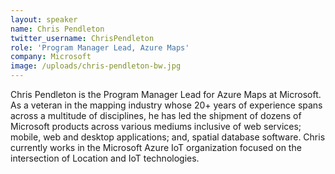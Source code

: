 ```yaml
---
layout: speaker
name: Chris Pendleton
twitter_username: ChrisPendleton
role: 'Program Manager Lead, Azure Maps'
company: Microsoft
image: /uploads/chris-pendleton-bw.jpg
---
```


Chris Pendleton is the Program Manager Lead for Azure Maps at Microsoft. As a veteran in the mapping industry whose 20+ years of experience spans across a multitude of disciplines, he has led the shipment of dozens of Microsoft products across various mediums inclusive of web services; mobile, web and desktop applications; and, spatial database software. Chris currently works in the Microsoft Azure IoT organization focused on the intersection of Location and IoT technologies.